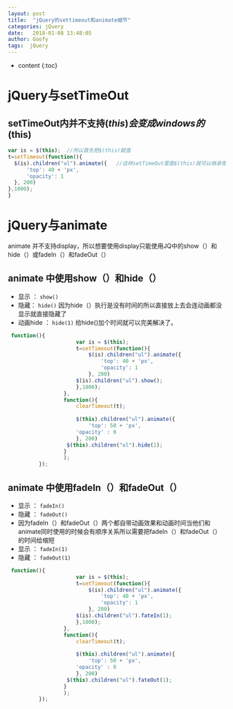 ```yaml
---
layout: post
title:  "jQuery的settimeout和animate细节"
categories: jQuery
date:   2018-01-08 13:48:05
author: Goofy
tags:  jQuery
---
```


* content
{:toc}

# jQuery与setTimeOut
## setTimeOut内并不支持$(this)会变成windows的$(this)
```js
var is = $(this);  //所以首先把$(this)赋值
t=setTimeout(function(){               	
  $(is).children("ul").animate({   //这样setTimeOut里面$(this)就可以继承使用了
      'top': 40 + 'px',
      'opacity': 1
  }, 200)
},1000);
}
```

# jQuery与animate

animate 并不支持display，所以想要使用display只能使用JQ中的show（）和hide（）或fadeIn（）和fadeOut（）

## animate 中使用show（）和hide（）

- 显示 ：  `show()`  
- 隐藏： `hide()` 因为hide（）执行是没有时间的所以直接放上去会连动画都没显示就直接隐藏了
- 动画hide ： `hide(1)` 给hide()加个时间就可以完美解决了。
```js
 function(){
                      var is = $(this);
                      t=setTimeout(function(){               	
                          $(is).children("ul").animate({
                              'top': 40 + 'px',
                              'opacity': 1
                          }, 200)
                      $(is).children("ul").show();
                      },1000);
                  },
                  function(){
                      clearTimeout(t);
                      
                      $(this).children("ul").animate({
                          'top': 50 + 'px',
                      'opacity' : 0
                      }, 200)
                   $(this).children("ul").hide(1);                  
                  }
                  );
          });
```

## animate 中使用fadeIn（）和fadeOut（）

- 显示 ： `fadeIn()` 
- 隐藏 ： `fadeOut()` 
- 因为fadeIn（）和fadeOut（）两个都自带动画效果和动画时间当他们和animate同时使用的时候会有顺序关系所以需要把fadeIn（）和fadeOut（）的时间给缩短
- 显示 ： `fadeIn(1)` 
- 隐藏 ： `fadeOut(1)` 

```js
 function(){
                      var is = $(this);
                      t=setTimeout(function(){               	
                          $(is).children("ul").animate({
                              'top': 40 + 'px',
                              'opacity': 1
                          }, 200)
                      $(is).children("ul").fateIn(1);
                      },1000);
                  },
                  function(){
                      clearTimeout(t);
                      
                      $(this).children("ul").animate({
                          'top': 50 + 'px',
                      'opacity' : 0
                      }, 200)
                   $(this).children("ul").fateOut(1);                  
                  }
                  );
          });
```